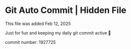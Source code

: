 # Git Auto Commit | Hidden File

This file was added Feb 12, 2025

Just for fun and keeping my daily git commit active 🤪

commit number: 1927725
